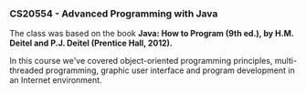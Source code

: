### CS20554 - Advanced Programming with Java 

The class was based on the book **Java: How to Program (9th ed.), by H.M. Deitel and P.J. Deitel (Prentice Hall, 2012).**

In this course we've covered object-oriented programming principles, multi-threaded programming, graphic user interface and program development in an Internet environment.
